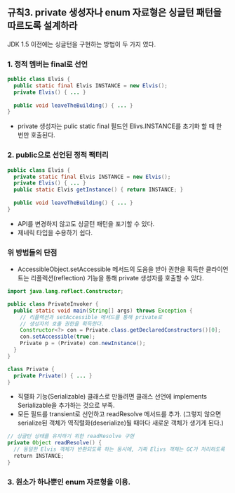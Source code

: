 ## 규칙3. private 생성자나 enum 자료형은 싱글턴 패턴을 따르도록 설계하라

JDK 1.5 이전에는 싱글턴을 구현하는 방법이 두 가지 였다.

### 1. 정적 멤버는 final로 선언

```JAVA
public class Elvis {
  public static final Elvis INSTANCE = new Elvis();
  private Elvis() { ... }
  
  public void leaveTheBuilding() { ... }
}
```

- private 생성자는 pulic static final 필드인 Elivs.INSTANCE를 초기화 할 때 한 번만 호출된다.

### 2. public으로 선언된 정적 팩터리 

```JAVA
public class Elvis {
  private static final Elvis INSTANCE = new Elvis();
  private Elvis() { ... }
  public static Elvis getInstance() { return INSTANCE; }
  
  public void leaveTheBuilding() { ... }
}
```

- API를 변경하지 않고도 싱글턴 패턴을 포기할 수 있다.
- 제네릭 타입을 수용하기 쉽다.

### 위 방법들의 단점
- AccessibleObject.setAccessible 메서드의 도움을 받아 권한을 획득한 클라이언트는 리플렉션(reflection) 기능을 통해 private 생성자를 호출할 수 있다.

```JAVA
import java.lang.reflect.Constructor;

public class PrivateInvoker {
  public static void main(String[] args) throws Exception {
    // 리플렉션과 setAccessible 메서드를 통해 private로 
    // 생성자의 호출 권한을 획득한다.
    Constructor<?> con = Private.class.getDeclaredConstructors()[0];
    con.setAccessible(true);
    Private p = (Private) con.newInstance();
  }
}

class Private {
  private Private() { ... }
}
```

- 직렬화 기능(Serializable) 클래스로 만들려면 클래스 선언에 implements Serializable을 추가하는 것으로 부족.
- 모든 필드를 transient로 선언하고 readResolve 메서드를 추가.
(그렇지 않으면 serialize된 객체가 역직렬화(deserialize)될 때마다 새로운 객체가 생기게 된다.)

```JAVA
// 싱글턴 상태를 유지하기 위한 readResolve 구현
private Object readResolve() {
  // 동일한 Elvis 객체가 반환되도록 하는 동시에, 가짜 Elivs 객체는 GC가 처리하도록 만든다.
  return INSTANCE;
}
```

### 3. 원소가 하나뿐인 enum 자료형을 이용.
